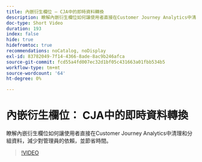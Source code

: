 ```yaml
---
title: 內嵌衍生欄位 — CJA中的即時資料轉換
description: 瞭解內嵌衍生欄位如何讓使用者直接在Customer Journey Analytics中清理和分組資料，減少對管理員的依賴，並節省時間。
doc-type: Short Video
duration: 193
index: false
hide: true
hidefromtoc: true
recommendations: noCatalog, noDisplay
exl-id: 83782049-7f14-4366-8ade-8ac9b246afca
source-git-commit: fcd55a4fd007ec32d1bf05c431663a01fbb534b5
workflow-type: tm+mt
source-wordcount: '64'
ht-degree: 0%

---
```


# 內嵌衍生欄位： CJA中的即時資料轉換

瞭解內嵌衍生欄位如何讓使用者直接在Customer Journey Analytics中清理和分組資料，減少對管理員的依賴，並節省時間。

<!-- 62_S102_3442449_192_inline-derived-fields-realtime-data-transformation-in-cja -->
>[!VIDEO](https://video.tv.adobe.com/v/3460297/?learn=on&enablevpops=true&captions=chi_hant)
